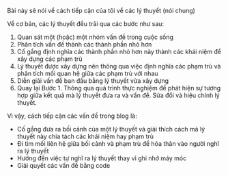 <!--
.. title: Cách tiếp cận vấn đề của tôi
.. slug: cach-tiep-can-van-de-cua-toi
.. date: 2020-03-03 05:50:31 UTC+07:00
.. tags: philosophy
.. category:
.. link:
.. description:
.. type: text
-->

Bài này sẽ nói về cách tiếp cận của tôi về các lý thuyết (nói chung)

Về cơ bản, các lý thuyết đều trải qua các bước như sau:

1. Quan sát một (hoặc) một nhóm vấn đề trong cuộc sống
2. Phân tích vấn đề thành các thành phần nhỏ hơn
3. Cố gắng định nghĩa các thành phần nhỏ hơn này thành các khái niệm để xây dựng các phạm trù
4. Lý thuyết được xây dựng nên thông qua việc định nghĩa các phạm trù và phân tích mối quan hệ giữa các phạm trù với nhau
5. Diễn giải vấn đề ban đầu bằng lý thuyết vừa xây dựng
6. Quay lại Bước 1. Thông qua quá trình thực nghiệm để phát hiện sự tương hợp giữa kết quả mà lý thuyết đưa ra và vấn đề. Sửa đổi và hiệu chỉnh lý thuyết.

Vì vậy, cách tiếp cận các vấn đề trong blog là:

- Cố gắng đưa ra bối cảnh của một lý thuyết và giải thích cách mà lý thuyết này chia tách các khái niệm hay phạm trù
- Đi tìm mối liên hệ giữa bối cảnh và phạm trù để hóa thân vào người nghĩ ra lý thuyết
- Hướng đến việc tự nghĩ ra lý thuyết thay vì ghi nhớ máy móc
- Giải quyết các vấn đề bằng code
